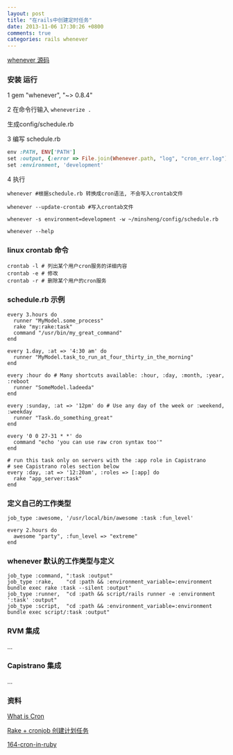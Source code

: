 ```yaml
---
layout: post
title: "在rails中创建定时任务"
date: 2013-11-06 17:30:26 +0800
comments: true
categories: rails whenever
---
```


[whenever 源码](https://github.com/javan/whenever)

### 安装 运行
1 gem "whenever", "~> 0.8.4"

2 在命令行输入 ```wheneverize .```

生成config/schedule.rb

3 编写 schedule.rb

```ruby
env :PATH, ENV['PATH']
set :output, {:error => File.join(Whenever.path, "log", "cron_err.log"), :standard =>File.join(Whenever.path, "log", "cron_out.log")}
set :environment, 'development'
```

4 执行

    whenever #根据schedule.rb 转换成cron语法, 不会写入crontab文件

    whenever --update-crontab #写入crontab文件

    whenever -s environment=development -w ~/minsheng/config/schedule.rb

    whenever --help

### linux crontab 命令

    crontab -l # 列出某个用户cron服务的详细内容
    crontab -e # 修改
    crontab -r # 删除某个用户的cron服务

### schedule.rb 示例

```
every 3.hours do
  runner "MyModel.some_process"
  rake "my:rake:task"
  command "/usr/bin/my_great_command"
end

every 1.day, :at => '4:30 am' do
  runner "MyModel.task_to_run_at_four_thirty_in_the_morning"
end

every :hour do # Many shortcuts available: :hour, :day, :month, :year, :reboot
  runner "SomeModel.ladeeda"
end

every :sunday, :at => '12pm' do # Use any day of the week or :weekend, :weekday
  runner "Task.do_something_great"
end

every '0 0 27-31 * *' do
  command "echo 'you can use raw cron syntax too'"
end

# run this task only on servers with the :app role in Capistrano
# see Capistrano roles section below
every :day, :at => '12:20am', :roles => [:app] do
  rake "app_server:task"
end
```

### 定义自己的工作类型

```
job_type :awesome, '/usr/local/bin/awesome :task :fun_level'

every 2.hours do
  awesome "party", :fun_level => "extreme"
end
```

### whenever 默认的工作类型与定义

```
job_type :command, ":task :output"
job_type :rake,    "cd :path && :environment_variable=:environment bundle exec rake :task --silent :output"
job_type :runner,  "cd :path && script/rails runner -e :environment ':task' :output"
job_type :script,  "cd :path && :environment_variable=:environment bundle exec script/:task :output"
```

### RVM 集成
...

### Capistrano 集成
...

### 资料
[What is Cron](http://zh.wikipedia.org/wiki/Cron)

[Rake + cronjob 创建计划任务](http://huacnlee.com/blog/create-rails-task-scheduler-by-rake-and-cronjob/)

[164-cron-in-ruby](http://railscasts.com/episodes/164-cron-in-ruby)